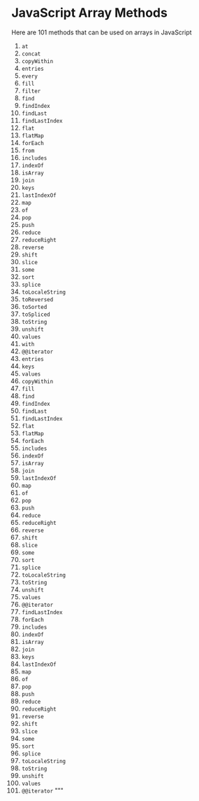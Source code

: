 
# JavaScript Array Methods

Here are 101 methods that can be used on arrays in JavaScript

1. `at`
2. `concat`
3. `copyWithin`
4. `entries`
5. `every`
6. `fill`
7. `filter`
8. `find`
9. `findIndex`
10. `findLast`
11. `findLastIndex`
12. `flat`
13. `flatMap`
14. `forEach`
15. `from`
16. `includes`
17. `indexOf`
18. `isArray`
19. `join`
20. `keys`
21. `lastIndexOf`
22. `map`
23. `of`
24. `pop`
25. `push`
26. `reduce`
27. `reduceRight`
28. `reverse`
29. `shift`
30. `slice`
31. `some`
32. `sort`
33. `splice`
34. `toLocaleString`
35. `toReversed`
36. `toSorted`
37. `toSpliced`
38. `toString`
39. `unshift`
40. `values`
41. `with`
42. `@@iterator`
43. `entries`
44. `keys`
45. `values`
46. `copyWithin`
47. `fill`
48. `find`
49. `findIndex`
50. `findLast`
51. `findLastIndex`
52. `flat`
53. `flatMap`
54. `forEach`
55. `includes`
56. `indexOf`
57. `isArray`
58. `join`
59. `lastIndexOf`
60. `map`
61. `of`
62. `pop`
63. `push`
64. `reduce`
65. `reduceRight`
66. `reverse`
67. `shift`
68. `slice`
69. `some`
70. `sort`
71. `splice`
72. `toLocaleString`
73. `toString`
74. `unshift`
75. `values`
76. `@@iterator`
77. `findLastIndex`
78. `forEach`
79. `includes`
80. `indexOf`
81. `isArray`
82. `join`
83. `keys`
84. `lastIndexOf`
85. `map`
86. `of`
87. `pop`
88. `push`
89. `reduce`
90. `reduceRight`
91. `reverse`
92. `shift`
93. `slice`
94. `some`
95. `sort`
96. `splice`
97. `toLocaleString`
98. `toString`
99. `unshift`
100. `values`
101. `@@iterator`
"""

